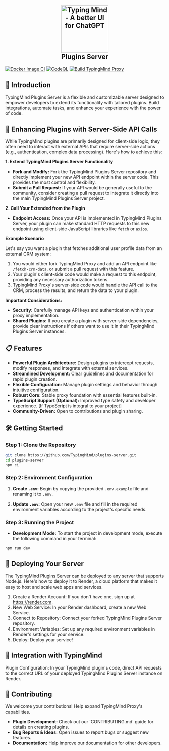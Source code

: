 <h2 align="center">
  <img height="150" alt="Typing Mind - A better UI for ChatGPT" src="https://www.typingmind.com/banner.png" />
<br/>
Plugins Server
</h2>

[![Docker Image CI](https://github.com/TypingMind/plugins-server/actions/workflows/docker-image.yml/badge.svg?branch=main)](https://github.com/TypingMind/plugins-server/actions/workflows/docker-image.yml)
[![CodeQL](https://github.com/TypingMind/plugins-server/actions/workflows/codeql.yml/badge.svg)](https://github.com/TypingMind/plugins-server/actions/workflows/codeql.yml)
[![Build TypingMind Proxy](https://github.com/TypingMind/plugins-server/actions/workflows/test.yml/badge.svg)](https://github.com/TypingMind/plugins-server/actions/workflows/test.yml)

## 🌟 Introduction

TypingMind Plugins Server is a flexible and customizable server designed to empower developers to extend its functionality with tailored plugins. Build integrations, automate tasks, and enhance your experience with the power of code.

## 🔌 Enhancing Plugins with Server-Side API Calls

While TypingMind plugins are primarily designed for client-side logic, they often need to interact with external APIs that require server-side actions (e.g., authentication, complex data processing). Here's how to achieve this:

**1. Extend TypingMind Plugins Server Functionality**

- **Fork and Modify:** Fork the TypingMind Plugins Server repository and directly implement your new API endpoint within the server code. This provides the most control and flexibility.
- **Submit a Pull Request:** If your API would be generally useful to the community, consider creating a pull request to integrate it directly into the main TypingMind Plugins Server project.

**2. Call Your Extended from the Plugin**

- **Endpoint Access:** Once your API is implemented in TypingMind Plugins Server, your plugin can make standard HTTP requests to this new endpoint using client-side JavaScript libraries like `fetch` or `axios`.

**Example Scenario**

Let's say you want a plugin that fetches additional user profile data from an external CRM system:

1. You would either fork TypingMind Proxy and add an API endpoint like `/fetch-crm-data`, or submit a pull request with this feature.
2. Your plugin's client-side code would make a request to this endpoint, providing any necessary authorization tokens.
3. TypingMind Proxy's server-side code would handle the API call to the CRM, process the results, and return the data to your plugin.

**Important Considerations:**

- **Security:** Carefully manage API keys and authentication within your proxy implementation.
- **Shared Plugins:** If you create a plugin with server-side dependencies, provide clear instructions if others want to use it in their TypingMind Plugins Server instances.

## 📋 Features

- **Powerful Plugin Architecture:** Design plugins to intercept requests, modify responses, and integrate with external services.
- **Streamlined Development:** Clear guidelines and documentation for rapid plugin creation.
- **Flexible Configuration:** Manage plugin settings and behavior through intuitive configuration.
- **Robust Core:** Stable proxy foundation with essential features built-in.
- **TypeScript Support (Optional):** Improved type safety and developer experience. [If TypeScript is integral to your project]
- **Community-Driven:** Open to contributions and plugin sharing.

## 🛠️ Getting Started

### Step 1: Clone the Repository

```bash
git clone https://github.com/TypingMind/plugins-server.git
cd plugins-server
npm ci
```

### Step 2: Environment Configuration

1. **Create `.env`:** Begin by copying the provided `.env.example` file and renaming it to `.env`.

2. **Update `.env`:** Open your new `.env` file and fill in the required environment variables according to the project's specific needs.

### Step 3: Running the Project

- **Development Mode:** To start the project in development mode, execute the following command in your terminal:

```bash
npm run dev
```

## 🚀 Deploying Your Server

The TypingMind Plugins Server can be deployed to any server that supports Node.js. Here's how to deploy it to Render, a cloud platform that makes it easy to host and scale web apps and services.

1. Create a Render Account: If you don't have one, sign up at <https://render.com>.
2. New Web Service: In your Render dashboard, create a new Web Service.
3. Connect to Repository: Connect your forked TypingMind Plugins Server repository.
4. Environment Variables: Set up any required environment variables in Render's settings for your service.
5. Deploy: Deploy your service!

## 🔗 Integration with TypingMind

Plugin Configuration: In your TypingMind plugin's code, direct API requests to the correct URL of your deployed TypingMind Plugins Server instance on Render.

## 🤝 Contributing

We welcome your contributions! Help expand TypingMind Proxy's capabilities.

- **Plugin Development:** Check out our 'CONTRIBUTING.md' guide for details on creating plugins.
- **Bug Reports & Ideas:** Open issues to report bugs or suggest new features.
- **Documentation:** Help improve our documentation for other developers.
